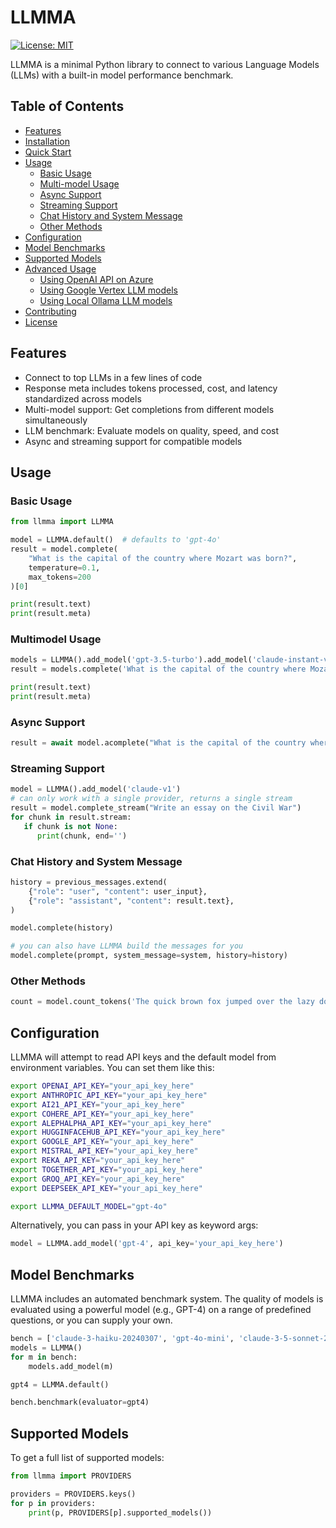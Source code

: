 # LLMMA

<!--[![PyPI version](https://badge.fury.io/py/pyllms.svg)](https://badge.fury.io/py/pyllms)-->
[![License: MIT](https://img.shields.io/badge/License-MIT-green.svg)](https://opensource.org/license/mit/)

LLMMA is a minimal Python library to connect to various Language Models (LLMs) with a built-in model performance benchmark.

## Table of Contents

- [Features](#features)
- [Installation](#installation)
- [Quick Start](#quick-start)
- [Usage](#usage)
  - [Basic Usage](#basic-usage)
  - [Multi-model Usage](#multi-model-usage)
  - [Async Support](#async-support)
  - [Streaming Support](#streaming-support)
  - [Chat History and System Message](#chat-history-and-system-message)
  - [Other Methods](#other-methods)
- [Configuration](#configuration)
- [Model Benchmarks](#model-benchmarks)
- [Supported Models](#supported-models)
- [Advanced Usage](#advanced-usage)
  - [Using OpenAI API on Azure](#using-openai-api-on-azure)
  - [Using Google Vertex LLM models](#using-google-vertex-llm-models)
  - [Using Local Ollama LLM models](#using-local-ollama-llm-models)
- [Contributing](#contributing)
- [License](#license)

## Features

- Connect to top LLMs in a few lines of code
- Response meta includes tokens processed, cost, and latency standardized across models
- Multi-model support: Get completions from different models simultaneously
- LLM benchmark: Evaluate models on quality, speed, and cost
- Async and streaming support for compatible models

## Usage

### Basic Usage

```py
from llmma import LLMMA

model = LLMMA.default()  # defaults to 'gpt-4o'
result = model.complete(
    "What is the capital of the country where Mozart was born?",
    temperature=0.1,
    max_tokens=200
)[0]

print(result.text)
print(result.meta)
```

### Multimodel Usage

```py
models = LLMMA().add_model('gpt-3.5-turbo').add_model('claude-instant-v1')
result = models.complete('What is the capital of the country where Mozart was born?')[0]

print(result.text)
print(result.meta)
```

### Async Support

```py
result = await model.acomplete("What is the capital of the country where Mozart was born?")
```

### Streaming Support

```py
model = LLMMA().add_model('claude-v1')
# can only work with a single provider, returns a single stream
result = model.complete_stream("Write an essay on the Civil War")
for chunk in result.stream:
   if chunk is not None:
      print(chunk, end='')
```

### Chat History and System Message

```py
history = previous_messages.extend(
    {"role": "user", "content": user_input},
    {"role": "assistant", "content": result.text},
)

model.complete(history)

# you can also have LLMMA build the messages for you
model.complete(prompt, system_message=system, history=history)
```

### Other Methods

```py
count = model.count_tokens('The quick brown fox jumped over the lazy dog')
```

## Configuration

LLMMA will attempt to read API keys and the default model from environment variables. You can set them like this:

```sh
export OPENAI_API_KEY="your_api_key_here"
export ANTHROPIC_API_KEY="your_api_key_here"
export AI21_API_KEY="your_api_key_here"
export COHERE_API_KEY="your_api_key_here"
export ALEPHALPHA_API_KEY="your_api_key_here"
export HUGGINFACEHUB_API_KEY="your_api_key_here"
export GOOGLE_API_KEY="your_api_key_here"
export MISTRAL_API_KEY="your_api_key_here"
export REKA_API_KEY="your_api_key_here"
export TOGETHER_API_KEY="your_api_key_here"
export GROQ_API_KEY="your_api_key_here"
export DEEPSEEK_API_KEY="your_api_key_here"

export LLMMA_DEFAULT_MODEL="gpt-4o"
```

Alternatively, you can pass in your API key as keyword args:

```py
model = LLMMA.add_model('gpt-4', api_key='your_api_key_here')
```

## Model Benchmarks

LLMMA includes an automated benchmark system. The quality of models is evaluated using a powerful model (e.g., GPT-4) on a range of predefined questions, or you can supply your own.

```py
bench = ['claude-3-haiku-20240307', 'gpt-4o-mini', 'claude-3-5-sonnet-20240620', 'gpt-4o', 'mistral-large-latest', 'open-mistral-nemo', 'gpt-4', 'gpt-3.5-turbo', 'deepseek-coder', 'deepseek-chat', 'llama-3.1-8b-instant', 'llama-3.1-70b-versatile']
models = LLMMA()
for m in bench:
    models.add_model(m)

gpt4 = LLMMA.default()

bench.benchmark(evaluator=gpt4)
```

## Supported Models

To get a full list of supported models:

```py
from llmma import PROVIDERS

providers = PROVIDERS.keys()
for p in providers:
    print(p, PROVIDERS[p].supported_models())
```

<!-- ## Advanced Usage -->
<!---->
<!-- ### Using OpenAI API on Azure -->
<!---->
<!-- ```python -->
<!-- import llms -->
<!-- AZURE_API_BASE = "{insert here}" -->
<!-- AZURE_API_KEY = "{insert here}" -->
<!---->
<!-- model = llms.init('gpt-4') -->
<!---->
<!-- azure_args = { -->
<!--     "engine": "gpt-4",  # Azure deployment_id -->
<!--     "api_base": AZURE_API_BASE, -->
<!--     "api_type": "azure", -->
<!--     "api_version": "2023-05-15", -->
<!--     "api_key": AZURE_API_KEY, -->
<!-- } -->
<!---->
<!-- azure_result = model.complete("What is 5+5?", **azure_args) -->
<!-- ``` -->
<!---->
<!-- ### Using Google Vertex LLM models -->
<!---->
<!-- 1. Set up a GCP account and create a project -->
<!-- 2. Enable Vertex AI APIs in your GCP project -->
<!-- 3. Install gcloud CLI tool -->
<!-- 4. Set up Application Default Credentials -->
<!---->
<!-- Then: -->
<!---->
<!-- ```python -->
<!-- model = llms.init('chat-bison') -->
<!-- result = model.complete("Hello!") -->
<!-- ``` -->
<!---->
<!-- ### Using Local Ollama LLM models -->
<!---->
<!-- 1. Ensure Ollama is running and you've pulled the desired model -->
<!-- 2. Get the name of the LLM you want to use -->
<!-- 3. Initialize LLMMA: -->
<!---->
<!-- ```python -->
<!-- model = llms.init("tinyllama:latest") -->
<!-- result = model.complete("Hello!") -->
<!-- ``` -->
